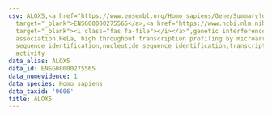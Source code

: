 ```yaml
---
csv: ALOX5,<a href="https://www.ensembl.org/Homo_sapiens/Gene/Summary?db=core;g=ENSG00000275565"
  target="_blank">ENSG00000275565</a>,<a href="https://www.ncbi.nlm.nih.gov/pubmed/17216044"
  target="_blank"><i class="fas fa-file"></i></a>",genetic interference,functional
  association,HeLa, high throughput transcription profiling by microarray,nucleotide
  sequence identification,nucleotide sequence identification,transcriptional regulation,up-regulates
  activity
data_alias: ALOX5
data_id: ENSG00000275565
data_numevidence: 1
data_species: Homo sapiens
data_taxid: '9606'
title: ALOX5
---
```

